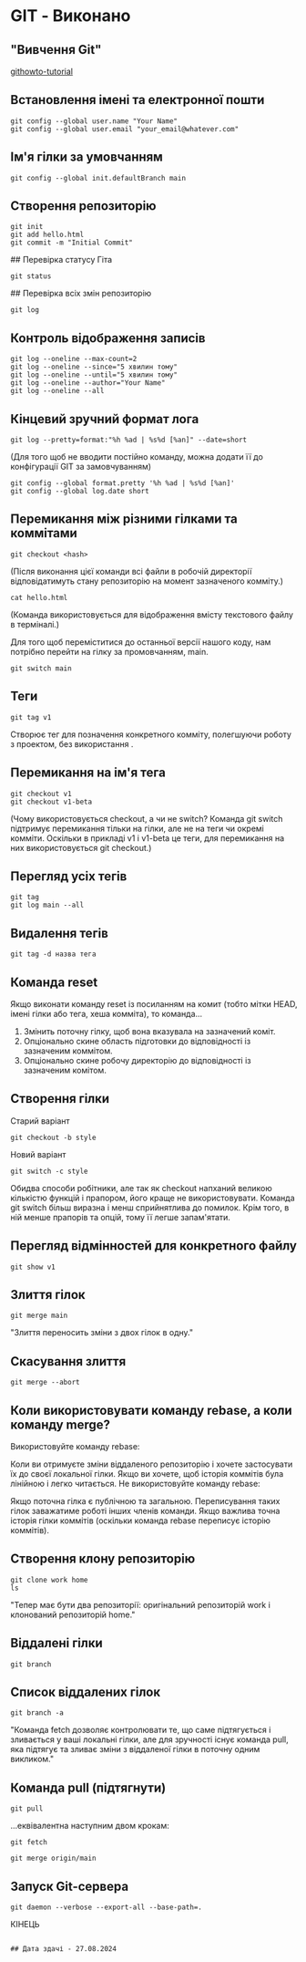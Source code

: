 # GIT - Виконано
## "Вивчення Git"
[githowto-tutorial](https://githowto.com/ru/)

## Встановлення імені та електронної пошти
````
git config --global user.name "Your Name"
git config --global user.email "your_email@whatever.com"
````
## Ім'я гілки за умовчанням
````
git config --global init.defaultBranch main
````

## Створення репозиторію
````
git init
git add hello.html
git commit -m "Initial Commit"
````

﻿#﻿# Перевірка статусу Гіта
````
git status
````
﻿#﻿# Перевірка всіх змін репозиторію
````
git log
````

## Контроль відображення записів
````
git log --oneline --max-count=2
git log --oneline --since="5 хвилин тому"
git log --oneline --until="5 хвилин тому"
git log --oneline --author="Your Name"
git log --oneline --all
````

## Кінцевий зручний формат лога
````
git log --pretty=format:"%h %ad | %s%d [%an]" --date=short
````
(Для того щоб не вводити постійно команду,
можна додати її до конфігурації GIT за замовчуванням)
````
git config --global format.pretty '%h %ad | %s%d [%an]'
git config --global log.date short
````

## Перемикання між різними гілками та коммітами
````
git checkout <hash>
````
(Після виконання цієї команди всі файли в робочій директорії
відповідатимуть стану репозиторію на момент зазначеного комміту.)
````
cat hello.html
````
(Команда використовується для відображення вмісту текстового файлу в терміналі.)

Для того щоб переміститися до останньої версії нашого коду,
нам потрібно перейти на гілку за промовчанням, main.
````
git switch main
````
## Теги
````
git tag v1
````
Створює тег для позначення конкретного комміту, полегшуючи роботу з проектом,
без використання <hash>.

## Перемикання на ім'я тега
````
git checkout v1
git checkout v1-beta
````
(Чому використовується checkout, а чи не switch?
Команда git switch підтримує перемикання тільки на гілки,
але не на теги чи окремі комміти.
Оскільки в прикладі v1 і v1-beta це теги, для перемикання на них використовується git checkout.)

## Перегляд усіх тегів
````
git tag
git log main --all
````

## Видалення тегів
````
git tag -d назва тега
````

## Команда reset
Якщо виконати команду reset із посиланням на комит
(тобто мітки HEAD, імені гілки або тега, хеша комміта), то команда...

1. Змінить поточну гілку, щоб вона вказувала на зазначений коміт.
2. Опціонально скине область підготовки до відповідності із зазначеним коммітом.
3. Опціонально скине робочу директорію до відповідності із зазначеним комітом.

## Створення гілки
Старий варіант
````
git checkout -b style
````
Новий варіант
````
git switch -c style
````
Обидва способи робітники, але так як checkout напханий великою кількістю функцій і прапором,
його краще не використовувати.
Команда git switch більш виразна і менш сприйнятлива до помилок.
Крім того, в ній менше прапорів та опцій, тому її легше запам'ятати.

## Перегляд відмінностей для конкретного файлу
````
git show v1
````
## Злиття гілок
````
git merge main
````
"Злиття переносить зміни з двох гілок в одну."

## Скасування злиття
````
git merge --abort
````
## Коли використовувати команду rebase, а коли команду merge?
Використовуйте команду rebase:

Коли ви отримуєте зміни віддаленого репозиторію і хочете застосувати їх до своєї локальної гілки.
Якщо ви хочете, щоб історія коммітів була лінійною і легко читається.
Не використовуйте команду rebase:

Якщо поточна гілка є публічною та загальною.
Переписування таких гілок заважатиме роботі інших членів команди.
Якщо важлива точна історія гілки коммітів (оскільки команда rebase переписує історію коммітів).

## Створення клону репозиторію
````
git clone work home
ls
````
"Тепер має бути два репозиторії: оригінальний репозиторій work і клонований репозиторій home."

## Віддалені гілки
````
git branch
````
## Список віддалених гілок
````
git branch -a
````

"Команда fetch дозволяє контролювати те, що саме підтягується і зливається у ваші локальні гілки,
але для зручності існує команда pull,
яка підтягує та зливає зміни з віддаленої гілки в поточну одним викликом."

## Команда pull (підтягнути)
````
git pull
````
...еквівалентна наступним двом крокам:
````
git fetch
````
````
git merge origin/main
````
## Запуск Git-сервера
````
git daemon --verbose --export-all --base-path=.
````
КІНЕЦЬ
````

## Дата здачі - 27.08.2024
